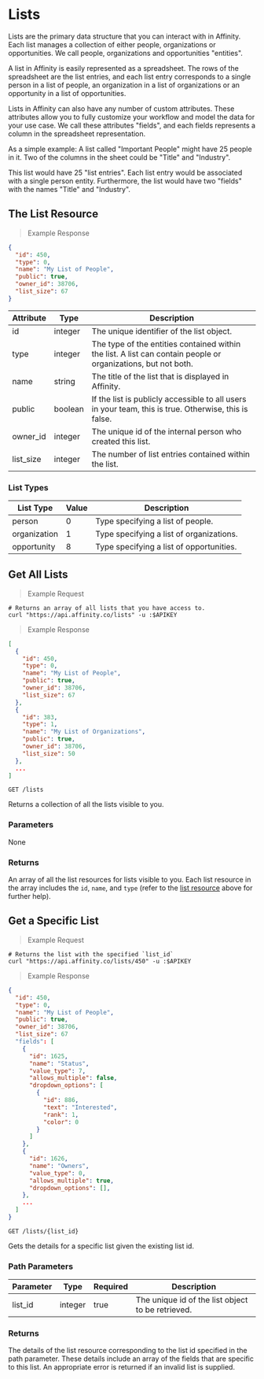 # Lists

Lists are the primary data structure that you can interact with in Affinity. Each list
manages a collection of either people, organizations or opportunities. We call people, 
organizations and opportunities "entities".

A list in Affinity is easily represented as a spreadsheet. The rows of the spreadsheet
are the list entries, and each list entry corresponds to a single person in a list of
people, an organization in a list of organizations or an opportunity in a list of opportunities.

Lists in Affinity can also have any number of custom attributes. These attributes allow
you to fully customize your workflow and model the data for your use case. We call these
attributes "fields", and each fields represents a column in the
spreadsheet representation.

As a simple example:
A list called "Important People" might have 25 people in it. Two of the columns in the
sheet could be "Title" and "Industry".

This list would have 25 "list entries". Each list entry would be associated with a single
person entity. Furthermore, the list would have two "fields" with the names
"Title" and "Industry".

## The List Resource

> Example Response

```json
{
  "id": 450,
  "type": 0,
  "name": "My List of People",
  "public": true,
  "owner_id": 38706,
  "list_size": 67
}
```

| Attribute | Type    | Description                                                                                                   |
| --------- | ------- | ------------------------------------------------------------------------------------------------------------- |
| id        | integer | The unique identifier of the list object.                                                                     |
| type      | integer | The type of the entities contained within the list. A list can contain people or organizations, but not both. |
| name      | string  | The title of the list that is displayed in Affinity.                                                          |
| public    | boolean | If the list is publicly accessible to all users in your team, this is true. Otherwise, this is false.         |
| owner_id  | integer | The unique id of the internal person who created this list.                                                   |
| list_size | integer | The number of list entries contained within the list.                                                         |

### List Types

| List Type    | Value | Description                              |
| ------------ | ----- | ---------------------------------------- |
| person       | 0     | Type specifying a list of people.        |
| organization | 1     | Type specifying a list of organizations. |
| opportunity  | 8     | Type specifying a list of opportunities. |

## Get All Lists

> Example Request

```shell
# Returns an array of all lists that you have access to.
curl "https://api.affinity.co/lists" -u :$APIKEY
```

> Example Response

```json
[
  {
    "id": 450,
    "type": 0,
    "name": "My List of People",
    "public": true,
    "owner_id": 38706,
    "list_size": 67
  },
  {
    "id": 383,
    "type": 1,
    "name": "My List of Organizations",
    "public": true,
    "owner_id": 38706,
    "list_size": 50
  },
  ...
]
```

`GET /lists`

Returns a collection of all the lists visible to you.

### Parameters

None

### Returns

An array of all the list resources for lists visible to you. Each list resource in the
array includes the `id`, `name`, and `type` (refer to the
[list resource](#the-list-resource) above for further help).

## Get a Specific List

> Example Request

```shell
# Returns the list with the specified `list_id`
curl "https://api.affinity.co/lists/450" -u :$APIKEY
```

> Example Response

```json
{
  "id": 450,
  "type": 0,
  "name": "My List of People",
  "public": true,
  "owner_id": 38706,
  "list_size": 67
  "fields": [
    {
      "id": 1625,
      "name": "Status",
      "value_type": 7,
      "allows_multiple": false,
      "dropdown_options": [
        {
          "id": 886,
          "text": "Interested",
          "rank": 1,
          "color": 0
        }
      ]
    },
    {
      "id": 1626,
      "name": "Owners",
      "value_type": 0,
      "allows_multiple": true,
      "dropdown_options": [],
    },
    ...
  ]
}
```

`GET /lists/{list_id}`

Gets the details for a specific list given the existing list id.

### Path Parameters

| Parameter | Type    | Required | Description                                       |
| --------- | ------- | -------- | ------------------------------------------------- |
| list_id   | integer | true     | The unique id of the list object to be retrieved. |

### Returns

The details of the list resource corresponding to the list id specified in the path
parameter. These details include an array of the fields that are specific
to this list. An appropriate error is returned if an invalid list is supplied.
